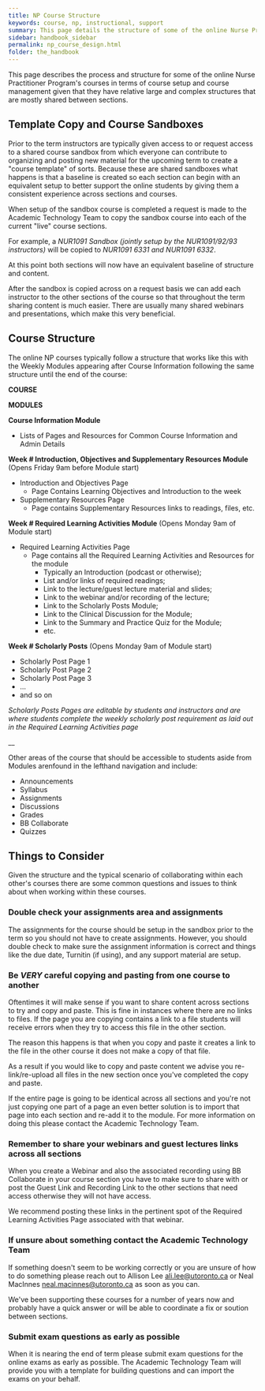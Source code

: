 ```yaml
---
title: NP Course Structure
keywords: course, np, instructional, support
summary: This page details the structure of some of the online Nurse Practitioner courses, such as the Pathophysiology course and the Health Assessment course, to provide some background rationale and methodology for using the templates that are copied into the course prior to every term.
sidebar: handbook_sidebar
permalink: np_course_design.html
folder: the_handbook
---
```


This page describes the process and structure for some of the online Nurse Practitioner Program's courses in terms of course setup and course management given that they have relative large and complex structures that are mostly shared between sections.

## Template Copy and Course Sandboxes

Prior to the term instructors are typically given access to or request access to a shared course sandbox from which everyone can contribute to organizing and posting new material for the upcoming term to create a "course template" of sorts. Because these are shared sandboxes what happens is that a baseline is created so each section can begin with an equivalent setup to better support the online students by giving them a consistent experience across sections and courses.

When setup of the sandbox course is completed a request is made to the Academic Technology Team to copy the sandbox course into each of the current "live" course sections.

For example, a *NUR1091 Sandbox (jointly setup by the NUR1091/92/93 instructors)* will be copied to *NUR1091 6331 and NUR1091 6332*.

At  this point both sections will now have an equivalent baseline of structure and content.

After the sandbox is copied across on a request basis we can add each instructor to the other sections of the course so that throughout the term sharing content is much easier. There are usually many shared webinars and presentations, which make this very beneficial.

## Course Structure

The online NP courses typically follow a structure that works like this with the Weekly Modules appearing after Course Information following the same structure until the end of the course:

**COURSE**

**MODULES**

**Course Information Module**
- Lists of Pages and Resources for Common Course Information and Admin Details

**Week # Introduction, Objectives and Supplementary Resources Module** (Opens Friday 9am before Module start)
- Introduction and Objectives Page
  - Page Contains Learning Objectives and Introduction to the week
- Supplementary Resources Page
  - Page contains Supplementary Resources links to readings, files, etc.

**Week # Required Learning Activities Module** (Opens Monday 9am of Module start)
- Required Learning Activities Page
  - Page contains all the Required Learning Activities and Resources for the module
    - Typically an Introduction (podcast or otherwise);
    - List and/or links of required readings;
    - Link to the lecture/guest lecture material and slides;
    - Link to the webinar and/or recording of the lecture;
    - Link to the Scholarly Posts Module;
    - Link to the Clinical Discussion for the Module;
    - Link to the Summary and Practice Quiz for the Module;
    - etc.


**Week # Scholarly Posts** (Opens Monday 9am of Module start)
- Scholarly Post Page 1
- Scholarly Post Page 2
- Scholarly Post Page 3
- ...
- and so on

*Scholarly Posts Pages are editable by students and instructors and are where students complete the weekly scholarly post requirement as laid out in the Required Learning Activities page*

__

Other areas of the course that should be accessible to students aside from Modules arenfound in the lefthand navigation and include:

- Announcements
- Syllabus
- Assignments
- Discussions
- Grades
- BB Collaborate
- Quizzes

## Things to Consider

Given the structure and the typical scenario of collaborating within each other's courses there are some common questions and issues to think about when working within these courses.

### Double check your assignments area and assignments

The assignments for the course should be setup in the sandbox prior to the term so you should not have to create assignments. However, you should double check to make sure the assignment information is correct and things like the due date, Turnitin (if using), and any support material are setup.

### Be *VERY* careful copying and pasting from one course to another

Oftentimes it will make sense if you want to share content across sections to try and copy and paste. This is fine in instances where there are no links to files. If the page you are copying contains a link to a file students will receive errors when they try to access this file in the other section.

The reason this happens is that when you copy and paste it creates a link to the file in the other course it does not make a copy of that file.

As a result if you would like to copy and paste content we advise you re-link/re-upload all files in the new section once you've completed the copy and paste.

If the entire page is going to be identical across all sections and you're not just copying one part of a page an even better solution is to import that page into each section and re-add it to the module. For more information on doing this please contact the Academic Technology Team.

### Remember to share your webinars and guest lectures links across all sections

When you create a Webinar and also the associated recording using BB Collaborate in your course section you have to make sure to share with or post the Guest Link and Recording Link to the other sections that need access otherwise they will not have access.

We recommend posting these links in the pertinent spot of the Required Learning Activities Page associated with that webinar.

### If unsure about something contact the Academic Technology Team

If something doesn't seem to be working correctly or you are unsure of how to do something please reach out to Allison Lee [ali.lee@utoronto.ca](mailto:ali.lee@utoronto.ca) or Neal MacInnes [neal.macinnes@utoronto.ca](mailto:neal.macinnes@utoronto.ca) as soon as you can.

We've been supporting these courses for a number of years now and probably have a quick answer or will be able to coordinate a fix or soution between sections.

### Submit exam questions as early as possible

When it is nearing the end of term please submit exam questions for the online exams as early as possible. The Academic Technology Team will provide you with a template for building questions and can import the exams on your behalf.
